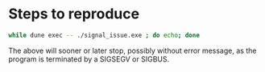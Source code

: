 # Steps to reproduce

```sh
while dune exec -- ./signal_issue.exe ; do echo; done
```

The above will sooner or later stop, possibly without error message, as
the program is terminated by a SIGSEGV or SIGBUS.
